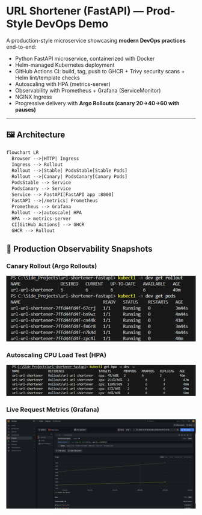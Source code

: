 # URL Shortener (FastAPI) — Prod-Style DevOps Demo

A production-style microservice showcasing **modern DevOps practices** end-to-end:

- Python FastAPI microservice, containerized with Docker
- Helm-managed Kubernetes deployment
- GitHub Actions CI: build, tag, push to GHCR + Trivy security scans + Helm lint/template checks
- Autoscaling with HPA (metrics-server)
- Observability with Prometheus + Grafana (ServiceMonitor)
- NGINX Ingress
- Progressive delivery with **Argo Rollouts (canary 20→40→60 with pauses)**

---

## 🖼 Architecture

```mermaid
flowchart LR
  Browser -->|HTTP| Ingress
  Ingress --> Rollout
  Rollout -->|Stable| PodsStable[Stable Pods]
  Rollout -->|Canary| PodsCanary[Canary Pods]
  PodsStable --> Service
  PodsCanary --> Service
  Service --> FastAPI[FastAPI app :8000]
  FastAPI -->|/metrics| Prometheus
  Prometheus --> Grafana
  Rollout -->|autoscale| HPA
  HPA --> metrics-server
  CI[GitHub Actions] --> GHCR
  GHCR --> Rollout
```

## 📸 Production Observability Snapshots

### Canary Rollout (Argo Rollouts)
<img src="docs/argo-canary.png" width="650"/>

### Autoscaling CPU Load Test (HPA)
<img src="docs/hpa-scale.png" width="650"/>

### Live Request Metrics (Grafana)
<img src="docs/Grafana-requests.png" width="650"/>

